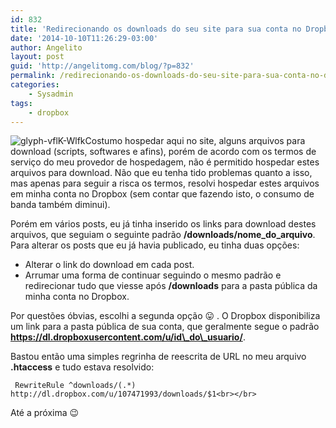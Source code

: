 ```yaml
---
id: 832
title: 'Redirecionando os downloads do seu site para sua conta no Dropbox'
date: '2014-10-10T11:26:29-03:00'
author: Angelito
layout: post
guid: 'http://angelitomg.com/blog/?p=832'
permalink: /redirecionando-os-downloads-do-seu-site-para-sua-conta-no-dropbox/
categories:
    - Sysadmin
tags:
    - dropbox
---
```


![glyph-vflK-Wlfk](http://angelitomg.com/blog/wp-content/uploads/2014/10/glyph-vflK-Wlfk.png)Costumo hospedar aqui no site, alguns arquivos para download (scripts, softwares e afins), porém de acordo com os termos de serviço do meu provedor de hospedagem, não é permitido hospedar estes arquivos para download. Não que eu tenha tido problemas quanto a isso, mas apenas para seguir a risca os termos, resolvi hospedar estes arquivos em minha conta no Dropbox (sem contar que fazendo isto, o consumo de banda também diminui).

Porém em vários posts, eu já tinha inserido os links para download destes arquivos, que seguiam o seguinte padrão **/downloads/nome\_do\_arquivo**. Para alterar os posts que eu já havia publicado, eu tinha duas opções:

- Alterar o link do download em cada post.
- Arrumar uma forma de continuar seguindo o mesmo padrão e redirecionar tudo que viesse após **/downloads** para a pasta pública da minha conta no Dropbox.

Por questões óbvias, escolhi a segunda opção 😛 . O Dropbox disponibiliza um link para a pasta pública de sua conta, que geralmente segue o padrão **https://dl.dropboxusercontent.com/u/id\_do\_usuario/**.

Bastou então uma simples regrinha de reescrita de URL no meu arquivo **.htaccess** e tudo estava resolvido:

` RewriteRule ^downloads/(.*) http://dl.dropbox.com/u/107471993/downloads/$1<br></br>`

Até a próxima 😉